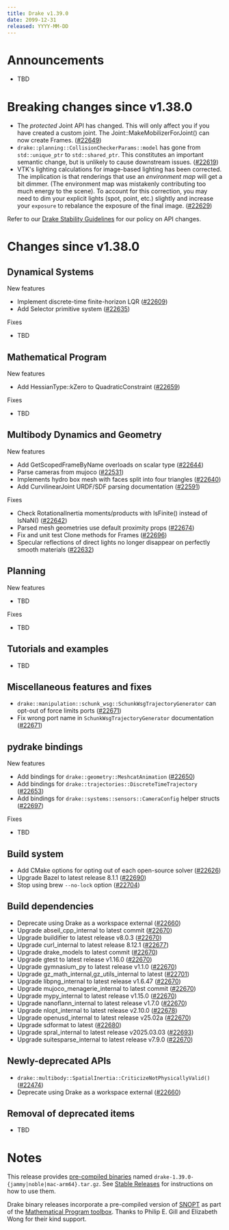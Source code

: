 ```yaml
---
title: Drake v1.39.0
date: 2099-12-31
released: YYYY-MM-DD
---
```


# Announcements

* TBD

# Breaking changes since v1.38.0


* The *protected* Joint API has changed. This will only affect you if you have
  created a custom joint. The Joint::MakeMobilizerForJoint() can now create Frames. ([#22649][_#22649])
* `drake::planning::CollisionCheckerParams::model` has gone from `std::unique_ptr` to `std::shared_ptr`.
  This constitutes an important semantic change, but is unlikely to cause downstream issues. ([#22619][_#22619])
* VTK's lighting calculations for image-based lighting has been corrected. The implication is that renderings that
  use an _environment map_ will get a bit dimmer. (The environment map was mistakenly contributing too much
  energy to the scene). To account for this correction, you may need to dim your explicit lights (spot, point, etc.)
  slightly and increase your `exposure` to rebalance the exposure of the final image. ([#22629][_#22629])


Refer to our [Drake Stability Guidelines](/stable.html) for our policy
on API changes.

# Changes since v1.38.0

## Dynamical Systems

<!-- <relnotes for systems go here> -->

New features

* Implement discrete-time finite-horizon LQR ([#22609][_#22609])
* Add Selector primitive system ([#22635][_#22635])

Fixes

* TBD

## Mathematical Program

<!-- <relnotes for solvers go here> -->

New features

* Add HessianType::kZero to QuadraticConstraint ([#22659][_#22659])

Fixes

* TBD

## Multibody Dynamics and Geometry

<!-- <relnotes for geometry,multibody go here> -->

New features

* Add GetScopedFrameByName overloads on scalar type ([#22644][_#22644])
* Parse cameras from mujoco ([#22531][_#22531])
* Implements hydro box mesh with faces split into four triangles ([#22640][_#22640])
* Add CurvilinearJoint URDF/SDF parsing documentation ([#22591][_#22591])

Fixes

* Check RotationalInertia moments/products with IsFinite() instead of IsNaN() ([#22642][_#22642])
* Parsed mesh geometries use default proximity props ([#22674][_#22674])
* Fix and unit test Clone methods for Frames ([#22696][_#22696])
* Specular reflections of direct lights no longer disappear on perfectly smooth materials ([#22632][_#22632])


## Planning

<!-- <relnotes for planning go here> -->

New features

* TBD

Fixes

* TBD

## Tutorials and examples

<!-- <relnotes for examples,tutorials go here> -->

* TBD

## Miscellaneous features and fixes

<!-- <relnotes for common,math,lcm,lcmtypes,manipulation,perception,visualization go here> -->

* `drake::manipulation::schunk_wsg::SchunkWsgTrajectoryGenerator` can opt-out of force limits ports ([#22671][_#22671])
* Fix wrong port name in `SchunkWsgTrajectoryGenerator` documentation  ([#22671][_#22671])

## pydrake bindings

<!-- <relnotes for bindings go here> -->


New features

* Add bindings for `drake::geometry::MeshcatAnimation` ([#22650][_#22650])
* Add bindings for `drake::trajectories::DiscreteTimeTrajectory` ([#22653][_#22653])
* Add bindings for `drake::systems::sensors::CameraConfig` helper structs ([#22697][_#22697])

Fixes

* TBD

## Build system

<!-- <relnotes for cmake,doc,setup,third_party,tools go here> -->

* Add CMake options for opting out of each open-source solver ([#22626][_#22626])
* Upgrade Bazel to latest release 8.1.1 ([#22690][_#22690])
* Stop using brew `--no-lock` option ([#22704][_#22704])

## Build dependencies

<!-- <relnotes for workspace go here> -->

* Deprecate using Drake as a workspace external ([#22660][_#22660])
* Upgrade abseil_cpp_internal to latest commit ([#22670][_#22670])
* Upgrade buildifier to latest release v8.0.3 ([#22670][_#22670])
* Upgrade curl_internal to latest release 8.12.1 ([#22677][_#22677])
* Upgrade drake_models to latest commit ([#22670][_#22670])
* Upgrade gtest to latest release v1.16.0 ([#22670][_#22670])
* Upgrade gymnasium_py to latest release v1.1.0 ([#22670][_#22670])
* Upgrade gz_math_internal,gz_utils_internal to latest ([#22701][_#22701])
* Upgrade libpng_internal to latest release v1.6.47 ([#22670][_#22670])
* Upgrade mujoco_menagerie_internal to latest commit ([#22670][_#22670])
* Upgrade mypy_internal to latest release v1.15.0 ([#22670][_#22670])
* Upgrade nanoflann_internal to latest release v1.7.0 ([#22670][_#22670])
* Upgrade nlopt_internal to latest release v2.10.0 ([#22678][_#22678])
* Upgrade openusd_internal to latest release v25.02a ([#22670][_#22670])
* Upgrade sdformat to latest ([#22680][_#22680])
* Upgrade spral_internal to latest release v2025.03.03 ([#22693][_#22693])
* Upgrade suitesparse_internal to latest release v7.9.0 ([#22670][_#22670])

## Newly-deprecated APIs


* `drake::multibody::SpatialInertia::CriticizeNotPhysicallyValid()` ([#22474][_#22474])
* Deprecate using Drake as a workspace external ([#22660][_#22660])

## Removal of deprecated items

* TBD

# Notes


This release provides [pre-compiled binaries](https://github.com/RobotLocomotion/drake/releases/tag/v1.39.0) named
``drake-1.39.0-{jammy|noble|mac-arm64}.tar.gz``. See [Stable Releases](/from_binary.html#stable-releases) for instructions on how to use them.

Drake binary releases incorporate a pre-compiled version of [SNOPT](https://ccom.ucsd.edu/~optimizers/solvers/snopt/) as part of the
[Mathematical Program toolbox](https://drake.mit.edu/doxygen_cxx/group__solvers.html). Thanks to
Philip E. Gill and Elizabeth Wong for their kind support.

<!-- <begin issue links> -->
[_#22474]: https://github.com/RobotLocomotion/drake/pull/22474
[_#22531]: https://github.com/RobotLocomotion/drake/pull/22531
[_#22591]: https://github.com/RobotLocomotion/drake/pull/22591
[_#22609]: https://github.com/RobotLocomotion/drake/pull/22609
[_#22619]: https://github.com/RobotLocomotion/drake/pull/22619
[_#22626]: https://github.com/RobotLocomotion/drake/pull/22626
[_#22629]: https://github.com/RobotLocomotion/drake/pull/22629
[_#22632]: https://github.com/RobotLocomotion/drake/pull/22632
[_#22635]: https://github.com/RobotLocomotion/drake/pull/22635
[_#22640]: https://github.com/RobotLocomotion/drake/pull/22640
[_#22642]: https://github.com/RobotLocomotion/drake/pull/22642
[_#22644]: https://github.com/RobotLocomotion/drake/pull/22644
[_#22649]: https://github.com/RobotLocomotion/drake/pull/22649
[_#22650]: https://github.com/RobotLocomotion/drake/pull/22650
[_#22653]: https://github.com/RobotLocomotion/drake/pull/22653
[_#22659]: https://github.com/RobotLocomotion/drake/pull/22659
[_#22660]: https://github.com/RobotLocomotion/drake/pull/22660
[_#22670]: https://github.com/RobotLocomotion/drake/pull/22670
[_#22671]: https://github.com/RobotLocomotion/drake/pull/22671
[_#22674]: https://github.com/RobotLocomotion/drake/pull/22674
[_#22677]: https://github.com/RobotLocomotion/drake/pull/22677
[_#22678]: https://github.com/RobotLocomotion/drake/pull/22678
[_#22680]: https://github.com/RobotLocomotion/drake/pull/22680
[_#22690]: https://github.com/RobotLocomotion/drake/pull/22690
[_#22693]: https://github.com/RobotLocomotion/drake/pull/22693
[_#22696]: https://github.com/RobotLocomotion/drake/pull/22696
[_#22697]: https://github.com/RobotLocomotion/drake/pull/22697
[_#22701]: https://github.com/RobotLocomotion/drake/pull/22701
[_#22704]: https://github.com/RobotLocomotion/drake/pull/22704
<!-- <end issue links> -->

<!--
  Current oldest_commit 04b6955f0df9f4ab0dd02728776fcd06eee8fd87 (exclusive).
  Current newest_commit 2124e43ef98ca8959221f5dfad7746f575dbb71e (inclusive).
-->
